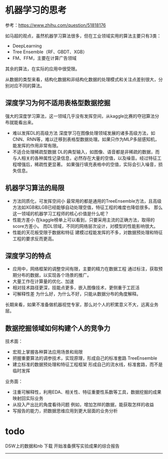 

# 机器学习的思考

参考：https://www.zhihu.com/question/51818176


如马超的观点，虽然机器学习算法很多，但在工业领域实用的算法主要只有3类：

- DeepLearning
- Tree Ensemble（RF、GBDT、XGB）
- FM、FFM，主要在计算广告领域

其余的算法，在实际的应用中很受限。

从数据的类型来看，结构化数据和非结构化数据的处理模式和关注点差别很大，分别对应不同的算法。


## 深度学习为何不适用表格型数据挖掘

强大的深度学习算法，这一领域几乎没有发挥空间，从kaggle比赛的夺冠算法分布就能看出来。

- 难以发挥DL的高级方法
深度学习在图像处理领域发展的诸多高级方法，如CNN、RNN等，难以迁移到表格型数据处理。如果只作为MLP多层感知机，能发挥的作用非常有限。
- 不适合处理稀疏型数据
DL的典型输入，如图像、语音都是非稀疏的数据，而与人相关的各种属性记录信息，必然存在大量的空值，以及噪音。经过特征工程增强后，稀疏性更显著。
如果强行填充表格中的空值，实际会引入噪音，损失信息。

## 机器学习算法的局限

- 方法同质化，可发挥空间小
最常用的都是通用的TreeEnsemble方法，且高级方法如XGB和LGB已经能够自动处理空值，特征工程的难度也降低很多。
那么这一领域的机器学习工程师的核心价值是什么呢？
- 性能方差小
在kaggle榜单上可以看到，只要采用主流的正确方法，取得的score方差小。
而DL领域，不同的网络层次设计，对模型的性能影响很大。
- 性能的天花板受限于数据和特征
建模过程能发挥的不多，对数据预处理和特征工程的要求反而更高。

## 深度学习的特点

- 应用中，网络框架的调整空间有限，主要的精力在数据工程
通过标注，获取预期分布的数据，以实现各个场景的推广。
- 大量工作在计算量的优化、加速
- 相对技术路径更深，技能点更多，嵌入图像技术，更侧重于工匠活
- 可解释性差
为什么好，为什么不好，只能从数据分布的角度解释。

长期来看，如果不准备做机器视觉专家，那么对个人的积累意义不大，远离业务层。

## 数据挖掘领域如何构建个人的竞争力

技术面：

- 宏观上掌握各种算法应用场景和局限
- 把握重要算法的调参技术，实现原理，形成自己的标准套路
TreeEnsemble
- 建立标准的数据预处理和特征工程框架
形成自己的流水线，标准套路，而不是临时发挥

业务面：

- 注重可解释性，利用EDA、相关性、特征重要性系数等工具，数据挖掘的成果映射回实际业务
- 从投入产出比的角度看待问题
例如，增加怎样的数据，能获取怎样的收益
- 写报告的能力，把数据思维应用到更大层面的业务分析

# todo

DSW上的数据和nb 下载
开始准备撰写实验成果的综合报告



---- 







